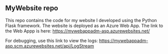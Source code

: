 ## MyWebsite repo

This repo contains the code for my website I developed using the Python Flask framework. The website is deployed as an Azure Web App.  The link to the Web Appp is here:
https://mywebappadm-asp.azurewebsites.net/  

For debugging, use this link to view the logs:
https://mywebappadm-asp.scm.azurewebsites.net/api/LogStream  
